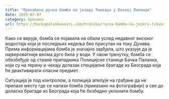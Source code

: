 ```yaml
---
title: "Пронађена ручна бомба на језеру Тиквара у Бачкој Паланци"
date: 2025-07-07
category: Хроника
url: https://backapalankavesti.com/hronika/rucna-bomba-na-jezeru-tikvara/
---
```


Како се верује, бомба се појавила на обали услед недавног високог водостаја који је последњих недеља био присутан на току Дунава. Према информацијама бомба је значајно зарђала, што указује да је највероватније веома дуго била у води. У овом тренутку, бомба се обезбеђује од стране припадника Полицијске станице Бачка Паланка, који су на терену и чекају долазак специјалне бригаде из Београда која ће деактивирати опасни предмет.

Ситуација је под контролом, а полиција апелује на грађане да не прилазе месту где се налази бомба (приказано на фотографији) а све до доласка бригаде из Београда која ће безбедно уклонити бомбу.
